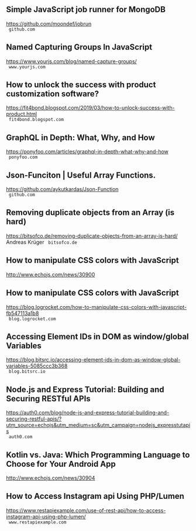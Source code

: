 ## Simple JavaScript job runner for MongoDB  
https://github.com/moondef/jobrun  
 ` github.com`
  

## Named Capturing Groups In JavaScript  
https://www.yourjs.com/blog/named-capture-groups/  
 ` www.yourjs.com`
  

## How to unlock the success with product customization software?  
https://fit4bond.blogspot.com/2019/03/how-to-unlock-success-with-product.html  
 ` fit4bond.blogspot.com`
  

## GraphQL in Depth: What, Why, and How  
https://ponyfoo.com/articles/graphql-in-depth-what-why-and-how  
 ` ponyfoo.com`
  

## Json-Funciton | Useful Array Functions.  
https://github.com/aykutkardas/Json-Function  
 ` github.com`
  

## Removing duplicate objects from an Array (is hard)  
https://bitsofco.de/removing-duplicate-objects-from-an-array-is-hard/  
Andreas Krüger ` bitsofco.de`
  

## How to manipulate CSS colors with JavaScript  
http://www.echojs.com/news/30900  
 
  

## How to manipulate CSS colors with JavaScript  
https://blog.logrocket.com/how-to-manipulate-css-colors-with-javascript-fb547113a1b8  
 ` blog.logrocket.com`
  

## Accessing Element IDs in DOM as window/global Variables  
https://blog.bitsrc.io/accessing-element-ids-in-dom-as-window-global-variables-5085ccc3b368  
 ` blog.bitsrc.io`
  

## Node.js and Express Tutorial: Building and Securing RESTful APIs  
https://auth0.com/blog/node-js-and-express-tutorial-building-and-securing-restful-apis/?utm_source=echojs&utm_medium=sc&utm_campaign=nodejs_expresstutapis  
 ` auth0.com`
  

## Kotlin vs. Java: Which Programming Language to Choose for Your Android App  
http://www.echojs.com/news/30904  
 
  

## How to Access Instagram api Using PHP/Lumen  
https://www.restapiexample.com/use-of-rest-api/how-to-access-instagram-api-using-php-lumen/  
 ` www.restapiexample.com`
  

